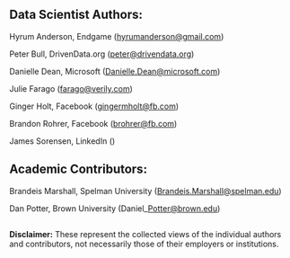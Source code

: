 ## Data Scientist Authors:

Hyrum Anderson, Endgame (hyrumanderson@gmail.com)

Peter Bull, DrivenData.org (peter@drivendata.org)

Danielle Dean, Microsoft (Danielle.Dean@microsoft.com)

Julie Farago (farago@verily.com)

Ginger Holt, Facebook (gingermholt@fb.com) 

Brandon Rohrer, Facebook (brohrer@fb.com)

James Sorensen, LinkedIn ()


## Academic Contributors:

Brandeis Marshall, Spelman University (Brandeis.Marshall@spelman.edu)

Dan Potter, Brown University (Daniel\_Potter@brown.edu)

##

**Disclaimer:** These represent the collected views of the individual authors and contributors,
not necessarily those of their employers or institutions.
